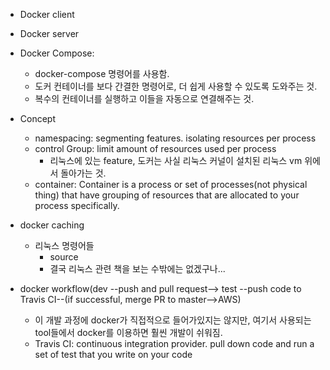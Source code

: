 * Docker client
* Docker server
* Docker Compose: 
  * docker-compose 명령어를 사용함.
  * 도커 컨테이너를 보다 간결한 명령어로, 더 쉽게 사용할 수 있도록 도와주는 것. 
  * 복수의 컨테이너를 실행하고 이들을 자동으로 연결해주는 것.
* Concept
  * namespacing: segmenting features. isolating resources per process
  * control Group: limit amount of resources used per process
    * 리눅스에 있는 feature, 도커는 사실 리눅스 커널이 설치된 리눅스 vm 위에서 돌아가는 것. 
  * container: Container is a process or set of processes(not physical thing) that have grouping of resources that are allocated to your process specifically. 

* docker caching

  * 리눅스 명령어들
    * source 
    * 결국 리눅스 관련 책을 보는 수밖에는 없겠구나...

* docker workflow(dev --push and pull request--> test --push code to Travis CI--(if successful, merge PR to master-->AWS)
  * 이 개발 과정에 docker가 직접적으로 들어가있지는 않지만, 여기서 사용되는 tool들에서 docker를 이용하면 훨씬 개발이 쉬워짐.
  * Travis CI: continuous integration provider. pull down code and run a set of test that you write on your code
